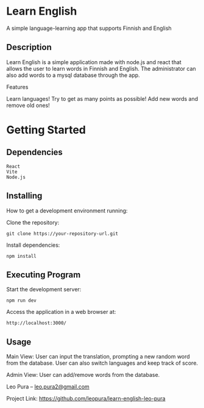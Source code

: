 # Learn English

A simple language-learning app that supports Finnish and English

## Description

Learn English is a simple application made with node.js and react that allows the user to learn words in Finnish and English. The administrator can also add words to a mysql database through the app.

Features

Learn languages! 
Try to get as many points as possible!
Add new words and remove old ones!

# Getting Started
## Dependencies

    React
    Vite
    Node.js

## Installing

How to get a development environment running:

Clone the repository:

    git clone https://your-repository-url.git

Install dependencies:

    npm install

## Executing Program

Start the development server:

    npm run dev

Access the application in a web browser at:

    http://localhost:3000/

## Usage

Main View: User can input the translation, prompting a new random word from the database. User can also switch languages and keep track of score.

Admin View: User can add/remove words from the database.


Leo Pura – leo.pura2@gmail.com

Project Link: https://github.com/leopura/learn-english-leo-pura
